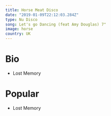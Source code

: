 ```yaml
---
title: Horse Meat Disco
date: "2019-01-09T22:12:03.284Z"
type: Nu Disco
song: Let's go Dancing (feat Amy Douglas) 7"
image: horse
country: UK
---
```



# Bio
* Lost Memory


# Popular
- Lost Memory